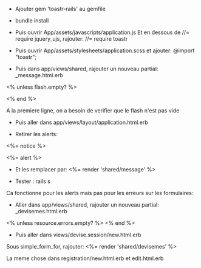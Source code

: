 - Ajouter gem 'toastr-rails' au gemfile

- bundle install

- Puis ouvrir App/assets/javascripts/application.js
Et en dessous de //= require jquery_ujs, rajouter:
//= require toastr

- Puis ouvrir App/assets/stylesheets/application.scss et ajouter:
@import "toastr";

- Puis dans app/views/shared, rajouter un nouveau partial:
_message.html.erb

<% unless flash.empty? %>
  <script type="text/javascript">
    <% flash.each do |f| %>
      <% type = f[0].to_s.gsub("alert","error").gsub("notice","info") %>
      toastr['<%= type %>],('<%= f[1] %>')
    <% end %>
  </script>
<% end %>

A la premiere ligne, on a besoin de verifier que le flash n'est pas vide

- Puis aller dans app/views/layout/application.html.erb

- Retirer les alerts:
<p class="notice"><%= notice %></p>
<p class="alert"><%= alert %></p>

- Et les remplacer par: <%= render 'shared/message' %>

- Tester : rails s

Ca fonctionne pour les alerts mais pas pour les erreurs sur les formulaires:

- Aller dans app/views/shared, rajouter un nouveau partial:
_devisemes.html.erb

<% unless resource.errors.empty? %>
	<script type="text/javascript">
		<% resource.errors.full_messages.each do |msg| %>
			toastr.error('<%= msg %>')
		<% end %>
	</script>
<% end %>

- Puis aller dans views/devise.session/new.html.erb

Sous simple_form_for, rajouter:
<%= render 'shared/devisemes' %>

La meme chose dans registration/new.html.erb et edit.html.erb

